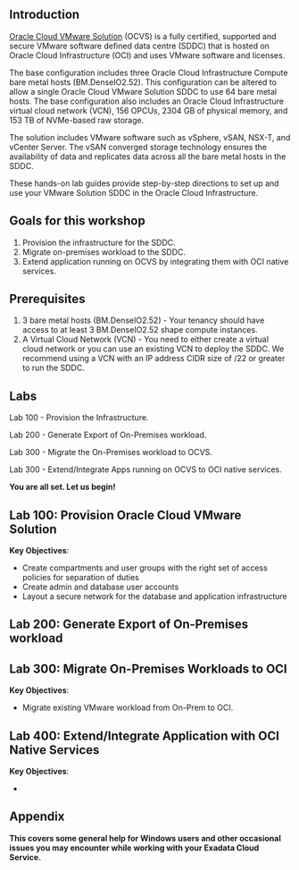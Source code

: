 ## Introduction

[Oracle Cloud VMware Solution](Link) (OCVS) is a fully certified, supported and secure VMware software defined data centre (SDDC) that is hosted on Oracle Cloud Infrastructure (OCI) and uses VMware software and licenses.

The base configuration includes three Oracle Cloud Infrastructure Compute bare metal hosts (BM.DenseIO2.52). This configuration can be altered to allow a single Oracle Cloud VMware Solution SDDC to use 64 bare metal hosts. The base configuration also includes an Oracle Cloud Infrastructure virtual cloud network (VCN), 156 OPCUs, 2304 GB of physical memory, and 153 TB of NVMe-based raw storage.

The solution includes VMware software such as vSphere, vSAN, NSX-T, and vCenter Server. The vSAN converged storage technology ensures the availability of data and replicates data across all the bare metal hosts in the SDDC.

These hands-on lab guides provide step-by-step directions to set up and use your VMware Solution SDDC in the Oracle Cloud Infrastructure.

## Goals for this workshop
1. Provision the infrastructure for the SDDC.
2. Migrate on-premises workload to the SDDC.
3. Extend application running on OCVS by integrating them with OCI native services.

## Prerequisites
1. 3 bare metal hosts (BM.DenseIO2.52) - Your tenancy should have access to at least 3 BM.DenseIO2.52 shape compute instances.
2. A Virtual Cloud Network (VCN) - You need to either create a virtual cloud network or you can use an existing VCN to deploy the SDDC. We recommend using a VCN with an IP address CIDR size of /22 or greater to run the SDDC. 

## Labs
Lab 100 - Provision the Infrastructure.

Lab 200 - Generate Export of On-Premises workload.

Lab 300 - Migrate the On-Premises workload to OCVS. 

Lab 300 - Extend/Integrate Apps running on OCVS to OCI native services.

**You are all set. Let us begin!**


## Lab 100: Provision Oracle Cloud VMware Solution

**Key Objectives**:
- Create compartments and user groups with the right set of access policies for separation of duties
- Create admin and database user accounts
- Layout a secure network for the database and application infrastructure

## Lab 200: Generate Export of On-Premises workload


## Lab 300: Migrate On-Premises Workloads to OCI 

**Key Objectives**:

- Migrate existing VMware workload from On-Prem to OCI.


## Lab 400: Extend/Integrate Application with OCI Native Services

**Key Objectives**:

- 




## Appendix

**This covers some general help for Windows users and other occasional issues you may encounter while working with your Exadata Cloud Service.**
